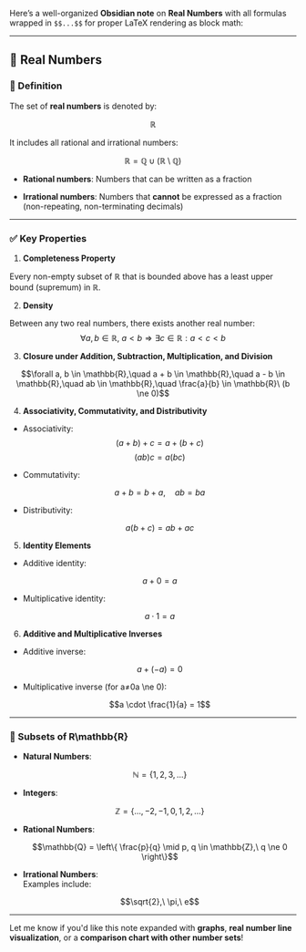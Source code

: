 Here’s a well-organized **Obsidian note** on **Real Numbers** with all formulas wrapped in `$$...$$` for proper LaTeX rendering as block math:

---

## 📏 Real Numbers

### 📌 Definition

The set of **real numbers** is denoted by:

 $$\mathbb{R}$$

It includes all rational and irrational numbers:

 $$\mathbb{R} = \mathbb{Q} \cup (\mathbb{R} \setminus \mathbb{Q})$$

- **Rational numbers**: Numbers that can be written as a fraction
    
- **Irrational numbers**: Numbers that **cannot** be expressed as a fraction (non-repeating, non-terminating decimals)
    

---

### ✅ Key Properties

1. **Completeness Property**
    

Every non-empty subset of $\mathbb{R}$ that is bounded above has a least upper bound (supremum) in $\mathbb{R}$.

2. **Density**
    
Between any two real numbers, there exists another real number:
 $$\forall a, b \in \mathbb{R},\ a < b \Rightarrow \exists c \in \mathbb{R}: a < c < b $$

3. **Closure under Addition, Subtraction, Multiplication, and Division**
    

$$\forall a, b \in \mathbb{R},\quad a + b \in \mathbb{R},\quad a - b \in \mathbb{R},\quad ab \in \mathbb{R},\quad \frac{a}{b} \in \mathbb{R}\ (b \ne 0)$$

4. **Associativity, Commutativity, and Distributivity**
	
- Associativity:
$$(a + b) + c = a + (b + c)$$$$(ab)c = a(bc)$$
- Commutativity:
    
     $$a + b = b + a,\quad ab = ba$$
- Distributivity:
    
    $$a(b + c) = ab + ac$$

5. **Identity Elements**
    

- Additive identity:
    
    $$a + 0 = a$$
- Multiplicative identity:
    
    $$a \cdot 1 = a$$

6. **Additive and Multiplicative Inverses**
    

- Additive inverse:
    
    $$a + (-a) = 0$$
- Multiplicative inverse (for a≠0a \ne 0):
    
    $$a \cdot \frac{1}{a} = 1$$

---

### 🌱 Subsets of R\mathbb{R}

- **Natural Numbers**:
    
    $$\mathbb{N} = \{1, 2, 3, \ldots\}$$
- **Integers**:
    
    $$\mathbb{Z} = \{\ldots, -2, -1, 0, 1, 2, \ldots\}$$
- **Rational Numbers**:
    
    $$\mathbb{Q} = \left\{ \frac{p}{q} \mid p, q \in \mathbb{Z},\ q \ne 0 \right\}$$
- **Irrational Numbers**:  
    Examples include:
    
    $$\sqrt{2},\ \pi,\ e$$

---

Let me know if you'd like this note expanded with **graphs**, **real number line visualization**, or a **comparison chart with other number sets**!